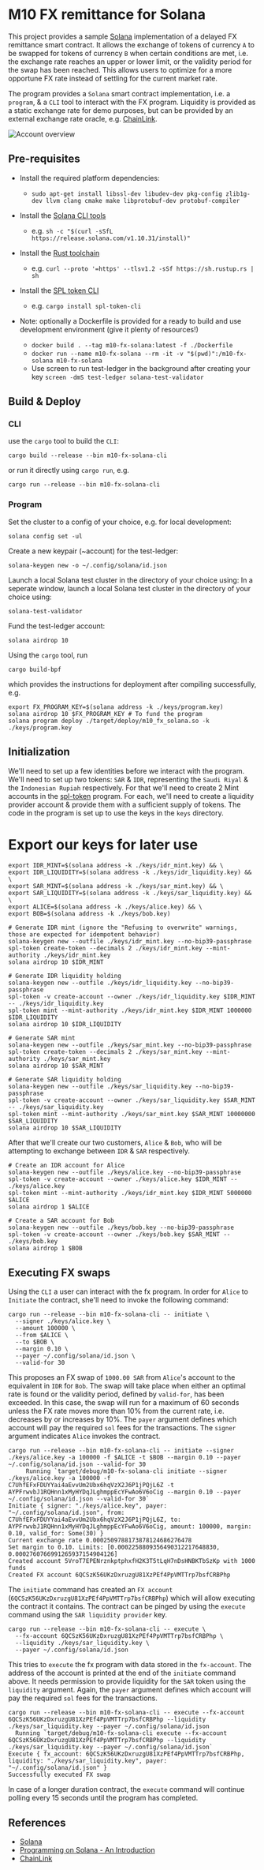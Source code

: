 # M10 FX remittance for Solana

This project provides a sample [Solana](https://solana.com/) implementation of a delayed FX remittance smart contract.
It allows the exchange of tokens of currency `A` to be swapped for tokens of currency `B` when certain conditions are met,
i.e. the exchange rate reaches an upper or lower limit, or the validity period for the swap has been reached. This allows users
to optimize for a more opportune FX rate instead of settling for the current market rate.

The program provides a `Solana` smart contract implementation, i.e. a `program`, & a `CLI` tool to interact with the FX program.
Liquidity is provided as a static exchange rate for demo purposes, but can be provided by an external exchange rate oracle, e.g. [ChainLink](https://docs.chain.link/solana/).

![Account overview](./images/swap.png)

## Pre-requisites

* Install the required platform dependencies:
  * `sudo apt-get install libssl-dev libudev-dev pkg-config zlib1g-dev llvm clang cmake make libprotobuf-dev protobuf-compiler`
* Install the [Solana CLI tools](https://docs.solana.com/cli/install-solana-cli-tools)
  * e.g. `sh -c "$(curl -sSfL https://release.solana.com/v1.10.31/install)"`
* Install the [Rust toolchain](https://www.rust-lang.org/tools/install)
  * e.g. `curl --proto '=https' --tlsv1.2 -sSf https://sh.rustup.rs | sh`
* Install the [SPL token CLI](https://spl.solana.com/token)
  * e.g. `cargo install spl-token-cli`

* Note: optionally a Dockerfile is provided for a ready to build and use development environment (give it plenty of resources!)
  * `docker build . --tag m10-fx-solana:latest -f ./Dockerfile`
  * `docker run --name m10-fx-solana --rm -it -v "$(pwd)":/m10-fx-solana m10-fx-solana`
  * Use screen to run test-ledger in the background after creating your key `screen -dmS test-ledger solana-test-validator`

## Build & Deploy

### CLI

use the `cargo` tool to build the `CLI`:

```shell
cargo build --release --bin m10-fx-solana-cli
```
or run it directly using `cargo run`, e.g.

```shell
cargo run --release --bin m10-fx-solana-cli
```

### Program

Set the cluster to a config of your choice, e.g. for local development:
```shell
solana config set -ul
```

Create a new keypair (~account) for the test-ledger:
```shell
solana-keygen new -o ~/.config/solana/id.json
```

Launch a local Solana test cluster in the directory of your choice using:
In a seperate window, launch a local Solana test cluster in the directory of your choice using:
```shell
solana-test-validator
```

Fund the test-ledger account:
```shell
solana airdrop 10
```

Using the `cargo` tool, run
```shell
cargo build-bpf
```

which provides the instructions for deployment after compiling successfully, e.g.
```shell
export FX_PROGRAM_KEY=$(solana address -k ./keys/program.key)
solana airdrop 10 $FX_PROGRAM_KEY # To fund the program
solana program deploy ./target/deploy/m10_fx_solana.so -k ./keys/program.key
```

## Initialization

We'll need to set up a few identities before we interact with the program. We'll need to set up two tokens: `SAR` &  `IDR`,
representing the `Saudi Riyal` & the `Indonesian Rupiah` respectively. For that we'll need to create 2 Mint accounts in the [spl-token](https://spl.solana.com/token) program.
For each, we'll need to create a liquidity provider account & provide them with a sufficient supply of tokens.
The code in the program is set up to use the keys in the `keys` directory.

# Export our keys for later use
```shell
export IDR_MINT=$(solana address -k ./keys/idr_mint.key) && \
export IDR_LIQUIDITY=$(solana address -k ./keys/idr_liquidity.key) && \
export SAR_MINT=$(solana address -k ./keys/sar_mint.key) && \
export SAR_LIQUIDITY=$(solana address -k ./keys/sar_liquidity.key) && \
export ALICE=$(solana address -k ./keys/alice.key) && \
export BOB=$(solana address -k ./keys/bob.key)
```

```shell
# Generate IDR mint (ignore the "Refusing to overwrite" warnings, those are expected for idempotent behavior)
solana-keygen new --outfile ./keys/idr_mint.key --no-bip39-passphrase
spl-token create-token --decimals 2 ./keys/idr_mint.key --mint-authority ./keys/idr_mint.key
solana airdrop 10 $IDR_MINT

# Generate IDR liquidity holding
solana-keygen new --outfile ./keys/idr_liquidity.key --no-bip39-passphrase
spl-token -v create-account --owner ./keys/idr_liquidity.key $IDR_MINT -- ./keys/idr_liquidity.key
spl-token mint --mint-authority ./keys/idr_mint.key $IDR_MINT 1000000 $IDR_LIQUIDITY
solana airdrop 10 $IDR_LIQUIDITY

# Generate SAR mint
solana-keygen new --outfile ./keys/sar_mint.key --no-bip39-passphrase
spl-token create-token --decimals 2 ./keys/sar_mint.key --mint-authority ./keys/sar_mint.key
solana airdrop 10 $SAR_MINT

# Generate SAR liquidity holding
solana-keygen new --outfile ./keys/sar_liquidity.key --no-bip39-passphrase
spl-token -v create-account --owner ./keys/sar_liquidity.key $SAR_MINT -- ./keys/sar_liquidity.key
spl-token mint --mint-authority ./keys/sar_mint.key $SAR_MINT 10000000 $SAR_LIQUIDITY
solana airdrop 10 $SAR_LIQUIDITY
```

After that we'll create our two customers, `Alice` & `Bob`, who will be attempting to exchange between `IDR` & `SAR` respectively.

```shell
# Create an IDR account for Alice
solana-keygen new --outfile ./keys/alice.key --no-bip39-passphrase
spl-token -v create-account --owner ./keys/alice.key $IDR_MINT -- ./keys/alice.key
spl-token mint --mint-authority ./keys/idr_mint.key $IDR_MINT 5000000 $ALICE
solana airdrop 1 $ALICE

# Create a SAR account for Bob
solana-keygen new --outfile ./keys/bob.key --no-bip39-passphrase
spl-token -v create-account --owner ./keys/bob.key $SAR_MINT -- ./keys/bob.key
solana airdrop 1 $BOB
```

## Executing FX swaps

Using the `CLI` a user can interact with the fx program. In order for `Alice` to `Initiate` the contract, she'll need to
invoke the following command:

```shell
cargo run --release --bin m10-fx-solana-cli -- initiate \
  --signer ./keys/alice.key \
  --amount 100000 \
  --from $ALICE \
  --to $BOB \
  --margin 0.10 \
  --payer ~/.config/solana/id.json \
  --valid-for 30
```

This proposes an FX swap of `1000.00 SAR` from `Alice`'s account to the equivalent in `IDR` for `Bob`. The swap will take place when
either an optimal rate is found or the validity period, defined by `valid-for`, has been exceeded. In this case, the swap will run for a maximum of 60 seconds
unless the FX rate moves more than 10% from the current rate, i.e. decreases by or increases by 10%. The `payer` argument defines which account 
will pay the required `sol` fees for the transactions. The `signer` argument indicates `Alice` invokes the contract.

```shell
cargo run --release --bin m10-fx-solana-cli -- initiate --signer ./keys/alice.key -a 100000 -f $ALICE -t $BOB --margin 0.10 --payer ~/.config/solana/id.json --valid-for 30
     Running `target/debug/m10-fx-solana-cli initiate --signer ./keys/alice.key -a 100000 -f C7UhfEFxFDUYYai4aEvvUm2Ubx6hqVzX2J6P1jPQjL6Z -t AYPFrwvbJ1RQHnn1xMyHYDqJLghmppEcYFwAo6V6oCig --margin 0.10 --payer ~/.config/solana/id.json --valid-for 30`
Initiate { signer: "./keys/alice.key", payer: "~/.config/solana/id.json", from: C7UhfEFxFDUYYai4aEvvUm2Ubx6hqVzX2J6P1jPQjL6Z, to: AYPFrwvbJ1RQHnn1xMyHYDqJLghmppEcYFwAo6V6oCig, amount: 100000, margin: 0.10, valid_for: Some(30) }
Current exchange rate 0.0002509788173878124686276478
Set margin to 0.10. Limits: [0.0002258809356490312217648830, 0.0002760766991265937154904126]
Created account 5VroT7EPENrznkptphxfH2K3T5tLqH7nDsHNBKTbSzKp with 1000 funds
Created FX account 6QCSzK56UKzDxruzgU81XzPEf4PpVMTTrp7bsfCRBPhp
```

The `initiate` command has created an `FX account` (`6QCSzK56UKzDxruzgU81XzPEf4PpVMTTrp7bsfCRBPhp`) which will allow executing the contract it contains.
The contract can be pinged by using the `execute` command using the `SAR liquidity provider` key.

```shell
cargo run --release --bin m10-fx-solana-cli -- execute \
  --fx-account 6QCSzK56UKzDxruzgU81XzPEf4PpVMTTrp7bsfCRBPhp \
  --liquidity ./keys/sar_liquidity.key \
  --payer ~/.config/solana/id.json
```

This tries to `execute` the fx program with data stored in the `fx-account`. The address of the account is printed at the end of the `initiate` command above.
It needs permission to provide liquidity for the `SAR` token using the `liquidity` argument. Again, the `payer` argument defines which account
will pay the required `sol` fees for the transactions.

```shell
cargo run --release --bin m10-fx-solana-cli -- execute --fx-account 6QCSzK56UKzDxruzgU81XzPEf4PpVMTTrp7bsfCRBPhp --liquidity ./keys/sar_liquidity.key --payer ~/.config/solana/id.json
  Running `target/debug/m10-fx-solana-cli execute --fx-account 6QCSzK56UKzDxruzgU81XzPEf4PpVMTTrp7bsfCRBPhp --liquidity ./keys/sar_liquidity.key --payer ~/.config/solana/id.json`
Execute { fx_account: 6QCSzK56UKzDxruzgU81XzPEf4PpVMTTrp7bsfCRBPhp, liquidity: "./keys/sar_liquidity.key", payer: "~/.config/solana/id.json" }
Successfully executed FX swap
```

In case of a longer duration contract, the `execute` command will continue polling every 15 seconds until the program has completed.

## References

* [Solana](https://solana.com/)
* [Programming on Solana - An Introduction](https://paulx.dev/blog/2021/01/14/programming-on-solana-an-introduction/)
* [ChainLink](https://docs.chain.link/solana/)
